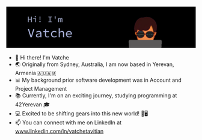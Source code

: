 ![MasterHead](https://github.com/VatcheTavitian/VatcheTavitian/blob/main/nerdy.gif)

- 👋 Hi there! I'm Vatche
- 🌏 Originally from Sydney, Australia, I am now based in Yerevan, Armenia 🇦🇺🇦🇲
- 📊 My background prior software development was in Account and Project Management
- 📚 Currently, I'm on an exciting journey, studying programming at 42Yerevan 🎓
- 💻 Excited to be shifting gears into this new world! 🚀🖥️
- 📫 You can connect with me on LinkedIn at www.linkedin.com/in/vatchetavitian
